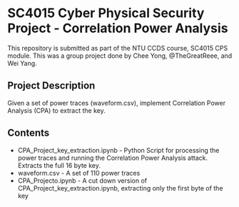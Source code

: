 # SC4015 Cyber Physical Security Project - Correlation Power Analysis
This repository is submitted as part of the NTU CCDS course, SC4015 CPS module. This was a group project done by Chee Yong, @TheGreatReee, and Wei Yang.

## Project Description
Given a set of power traces (waveform.csv), implement Correlation Power Analysis (CPA) to extract the key. 

## Contents
- CPA_Project_key_extraction.ipynb - Python Script for processing the power traces and running the Correlation Power Analysis attack. Extracts the full 16 byte key. 
- waveform.csv - A set of 110 power traces
- CPA_Projecto.ipynb - A cut down version of CPA_Project_key_extraction.ipynb, extracting only the first byte of the key

  
